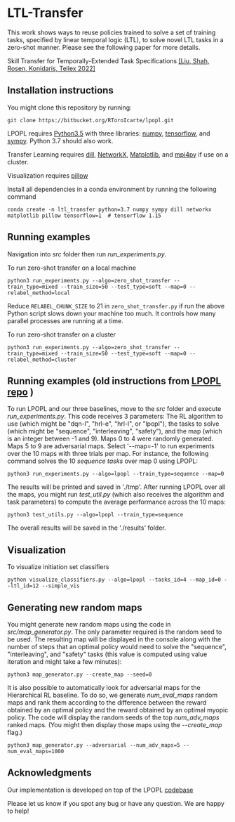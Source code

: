 # LTL-Transfer

This work shows ways to reuse policies trained to solve a set of training tasks, specified by linear temporal logic (LTL), to solve novel LTL tasks in a zero-shot manner. Please see the following paper for more details.

Skill Transfer for Temporally-Extended Task Specifications [[Liu, Shah, Rosen, Konidaris, Tellex 2022]](https://arxiv.org/abs/2206.05096)


## Installation instructions

You might clone this repository by running:

    git clone https://bitbucket.org/RToroIcarte/lpopl.git

LPOPL requires [Python3.5](https://www.python.org/) with three libraries: [numpy](http://www.numpy.org/), [tensorflow](https://www.tensorflow.org/), and [sympy](http://www.sympy.org). 
Python 3.7 should also work.

Transfer Learning requires [dill](https://dill.readthedocs.io/en/latest/), [NetworkX](https://networkx.org/), [Matplotlib](https://matplotlib.org/), and [mpi4py](https://mpi4py.readthedocs.io/en/stable/) if use on a cluster.

Visualization requires [pillow](https://pillow.readthedocs.io/en/stable/index.html)

Install all dependencies in a conda environment by running the following command

    conda create -n ltl_transfer python=3.7 numpy sympy dill networkx matplotlib pillow tensorflow=1  # tensorflow 1.15

## Running examples
Navigation into *src* folder then run *run_experiments.py*.

To run zero-shot transfer on a local machine

    python3 run_experiments.py --algo=zero_shot_transfer --train_type=mixed --train_size=50 --test_type=soft --map=0 --relabel_method=local

Reduce ```RELABEL_CHUNK_SIZE``` to 21 in ``zero_shot_transfer.py`` if run the above Python script slows down your machine too much. It controls how many parallel processes are running at a time.

To run zero-shot transfer on a cluster

    python3 run_experiments.py --algo=zero_shot_transfer --train_type=mixed --train_size=50 --test_type=soft --map=0 --relabel_method=cluster


## Running examples (old instructions from [LPOPL repo](https://bitbucket.org/RToroIcarte/lpopl/src/master/) )

To run LPOPL and our three baselines, move to the *src* folder and execute *run_experiments.py*. This code receives 3 parameters: The RL algorithm to use (which might be "dqn-l", "hrl-e", "hrl-l", or "lpopl"), the tasks to solve (which might be "sequence", "interleaving", "safety"), and the map (which is an integer between -1 and 9). Maps 0 to 4 were randomly generated. Maps 5 to 9 are adversarial maps. Select '--map=-1' to run experiments over the 10 maps with three trials per map. For instance, the following command solves the 10 *sequence tasks* over map 0 using LPOPL:

    python3 run_experiments.py --algo=lpopl --train_type=sequence --map=0

The results will be printed and saved in './tmp'. After running LPOPL over all the maps, you might run *test_util.py* (which also receives the algorithm and task parameters) to compute the average performance across the 10 maps:

    python3 test_utils.py --algo=lpopl --train_type=sequence

The overall results will be saved in the './results' folder.


## Visualization

To visualize initiation set classifiers

    python visualize_classifiers.py --algo=lpopl --tasks_id=4 --map_id=0 --ltl_id=12 --simple_vis
    

## Generating new random maps

You might generate new random maps using the code in *src/map_generator.py*. The only parameter required is the random seed to be used. The resulting map will be displayed in the console along with the number of steps that an optimal policy would need to solve the "sequence", "interleaving", and "safety" tasks (this value is computed using value iteration and might take a few minutes):

    python3 map_generator.py --create_map --seed=0

It is also possible to automatically look for adversarial maps for the Hierarchical RL baseline. To do so, we generate *num_eval_maps* random maps and rank them according to the difference between the reward obtained by an optimal policy and the reward obtained by an optimal myopic policy. The code will display the random seeds of the top *num_adv_maps* ranked maps. (You might then display those maps using the *--create_map* flag.)

    python3 map_generator.py --adversarial --num_adv_maps=5 --num_eval_maps=1000

## Acknowledgments
Our implementation is developed on top of the LPOPL [codebase](https://bitbucket.org/RToroIcarte/lpopl/src/master/) 

Please let us know if you spot any bug or have any question. We are happy to help!
